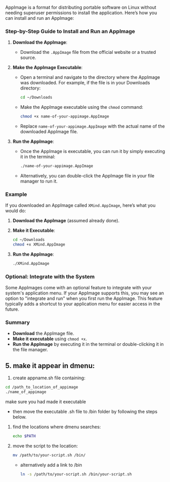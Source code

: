 AppImage is a format for distributing portable software on Linux without needing superuser permissions to install the application. Here’s how you can install and run an AppImage:

### Step-by-Step Guide to Install and Run an AppImage

1. **Download the AppImage**:
   - Download the `.AppImage` file from the official website or a trusted source.

2. **Make the AppImage Executable**:
   - Open a terminal and navigate to the directory where the AppImage was downloaded. For example, if the file is in your Downloads directory:
     ```sh
     cd ~/Downloads
     ```
   - Make the AppImage executable using the `chmod` command:
     ```sh
     chmod +x name-of-your-appimage.AppImage
     ```
   - Replace `name-of-your-appimage.AppImage` with the actual name of the downloaded AppImage file.

3. **Run the AppImage**:
   - Once the AppImage is executable, you can run it by simply executing it in the terminal:
     ```sh
     ./name-of-your-appimage.AppImage
     ```
   - Alternatively, you can double-click the AppImage file in your file manager to run it.

### Example

If you downloaded an AppImage called `XMind.AppImage`, here’s what you would do:

1. **Download the AppImage** (assumed already done).

2. **Make it Executable**:
   ```sh
   cd ~/Downloads
   chmod +x XMind.AppImage
   ```

3. **Run the AppImage**:
   ```sh
   ./XMind.AppImage
   ```

### Optional: Integrate with the System

Some AppImages come with an optional feature to integrate with your system's application menu. If your AppImage supports this, you may see an option to "integrate and run" when you first run the AppImage. This feature typically adds a shortcut to your application menu for easier access in the future.

### Summary

- **Download** the AppImage file.
- **Make it executable** using `chmod +x`.
- **Run the AppImage** by executing it in the terminal or double-clicking it in the file manager.



## 5. make it appear in dmenu:

1. create appname.sh file containing:
```sh
cd /path_to_location_of_appimage 
./name_of_appimage
```
make sure you had made it executable

- then move the executable .sh file to /bin folder by following the steps below.

1. find the locations where dmenu searches:
    ```sh
    echo $PATH
    ```
2. move the script to the location:
    ```sh
    mv /path/to/your-script.sh /bin/
    ```
    - alternatively add a link to /bin
        ```sh
        ln -s /path/to/your-script.sh /bin/your-script.sh
        ```
